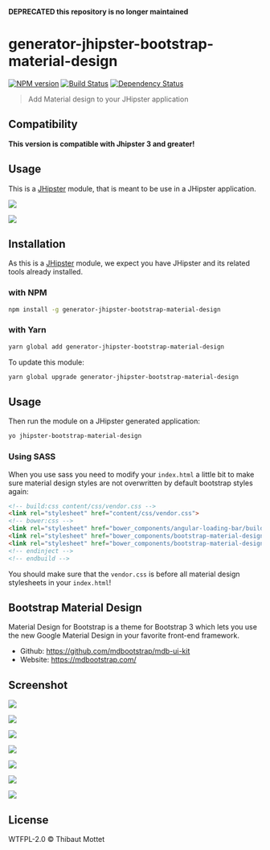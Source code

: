 **DEPRECATED this repository is no longer maintained**

# generator-jhipster-bootstrap-material-design
[![NPM version][npm-image]][npm-url] [![Build Status][travis-image]][travis-url] [![Dependency Status][daviddm-image]][daviddm-url]
> Add Material design to your JHipster application

## Compatibility

**This version is compatible with Jhipster 3 and greater!**

## Usage

This is a [JHipster](http://jhipster.github.io/) module, that is meant to be use in a JHipster application.

![](https://raw.githubusercontent.com/moifort/generator-jhipster-bootstrap-material-design/master/static/generator-jhipster-bootstrap-material-design-install.gif)

![](https://raw.githubusercontent.com/moifort/generator-jhipster-bootstrap-material-design/master/static/generator-jhipster-bootstrap-material-design-demo.gif)


## Installation

As this is a [JHipster](http://jhipster.github.io/) module, we expect you have JHipster and its related tools already installed.

### with NPM

```bash
npm install -g generator-jhipster-bootstrap-material-design
```

### with Yarn

```bash
yarn global add generator-jhipster-bootstrap-material-design
```

To update this module:
```bash
yarn global upgrade generator-jhipster-bootstrap-material-design
```
## Usage

Then run the module on a JHipster generated application:

```bash
yo jhipster-bootstrap-material-design
```

### Using SASS

When you use sass you need to modify your ``index.html`` a little bit to make sure material design styles are not overwritten by default bootstrap styles again:

```html
<!-- build:css content/css/vendor.css -->
<link rel="stylesheet" href="content/css/vendor.css">
<!-- bower:css -->
<link rel="stylesheet" href="bower_components/angular-loading-bar/build/loading-bar.css">
<link rel="stylesheet" href="bower_components/bootstrap-material-design/dist/css/bootstrap-material-design.css">
<link rel="stylesheet" href="bower_components/bootstrap-material-design/dist/css/ripples.css">
<!-- endinject -->
<!-- endbuild -->
```

You should make sure that the ``vendor.css`` is before all material design stylesheets in your ``index.html``!

## Bootstrap Material Design  

Material Design for Bootstrap is a theme for Bootstrap 3 which lets you use the new Google Material Design in your favorite front-end framework.

- Github: https://github.com/mdbootstrap/mdb-ui-kit
- Website: https://mdbootstrap.com/

## Screenshot

![](https://raw.githubusercontent.com/moifort/generator-jhipster-bootstrap-material-design/master/static/jhipster-bootstrap-material-design-1.png)

![](https://raw.githubusercontent.com/moifort/generator-jhipster-bootstrap-material-design/master/static/jhipster-bootstrap-material-design-2.png)

![](https://raw.githubusercontent.com/moifort/generator-jhipster-bootstrap-material-design/master/static/jhipster-bootstrap-material-design-3.png)

![](https://raw.githubusercontent.com/moifort/generator-jhipster-bootstrap-material-design/master/static/jhipster-bootstrap-material-design-4.png)

![](https://raw.githubusercontent.com/moifort/generator-jhipster-bootstrap-material-design/master/static/jhipster-bootstrap-material-design-5.png)

![](https://raw.githubusercontent.com/moifort/generator-jhipster-bootstrap-material-design/master/static/jhipster-bootstrap-material-design-6.png)

![](https://raw.githubusercontent.com/moifort/generator-jhipster-bootstrap-material-design/master/static/jhipster-bootstrap-material-design-7.png)

## License

WTFPL-2.0 © Thibaut Mottet


[npm-image]: https://img.shields.io/npm/v/generator-jhipster-bootstrap-material-design.svg
[npm-url]: https://npmjs.org/package/generator-jhipster-bootstrap-material-design
[daviddm-image]: https://david-dm.org/moifort/generator-jhipster-bootstrap-material-design.svg?theme=shields.io
[daviddm-url]: https://david-dm.org/moifort/generator-jhipster-bootstrap-material-design
[travis-image]: https://travis-ci.org/moifort/generator-jhipster-bootstrap-material-design.svg?branch=master
[travis-url]: https://travis-ci.org/moifort/generator-jhipster-bootstrap-material-design
